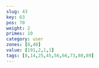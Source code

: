 ```yaml
---
slug: 43
key: 63
pos: 70
weight: 2
primes: 10
category: user
zones: [8,40]
value: [191,2,1,1]
tags: [8,14,25,45,56,66,73,80,89]
---
```

